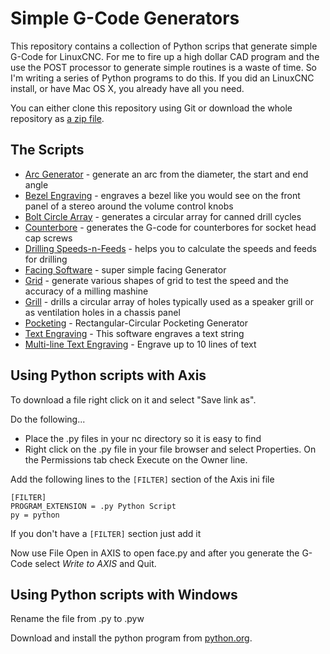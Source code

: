 Simple G-Code Generators
========================

This repository contains a collection of Python scrips that generate simple G-Code for LinuxCNC. For me to fire up a high dollar CAD program and the use the POST processor to generate simple routines is a waste of time. So I'm writing a series of Python programs to do this. If you did an LinuxCNC install, or have Mac OS X, you already have all you need. 

You can either clone this repository using Git or download the whole repository as [a zip file](https://github.com/njh/simple-gcode-generators/archive/master.zip).



The Scripts
-----------

* [Arc Generator](arcgen/) - generate an arc from the diameter, the start and end angle
* [Bezel Engraving](bezel/) - engraves a bezel like you would see on the front panel of a stereo around the volume control knobs
* [Bolt Circle Array](boltcircle/) - generates a circular array for canned drill cycles
* [Counterbore](counterbore/) - generates the G-code for counterbores for socket head cap screws
* [Drilling Speeds-n-Feeds](drill-speed/) - helps you to calculate the speeds and feeds for drilling
* [Facing Software](face/) - super simple facing Generator
* [Grid](grid/) - generate various shapes of grid to test the speed and the accuracy of a milling mashine
* [Grill](grill/) - drills a circular array of holes typically used as a speaker grill or as ventilation holes in a chassis panel
* [Pocketing](pocket/) - Rectangular-Circular Pocketing Generator
* [Text Engraving](engrave/) - This software engraves a text string
* [Multi-line Text Engraving](engrave-lines/) - Engrave up to 10 lines of text



Using Python scripts with Axis
------------------------------

To download a file right click on it and select "Save link as".

Do the following...

* Place the .py files in your nc directory so it is easy to find
* Right click on the .py file in your file browser and select Properties. On the Permissions tab check Execute on the Owner line.

Add the following lines to the ```[FILTER]``` section of the Axis ini file

    [FILTER]
    PROGRAM_EXTENSION = .py Python Script
    py = python

If you don't have a ```[FILTER]``` section just add it

Now use File Open in AXIS to open face.py and after you generate the G-Code select *Write to AXIS* and Quit.



Using Python scripts with Windows
---------------------------------

Rename the file from .py to .pyw

Download and install the python program from [python.org](https://www.python.org/downloads/windows/).

